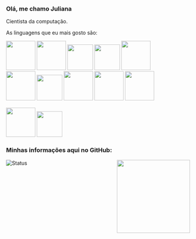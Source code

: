 ### Olá, me chamo Juliana

Cientista da computação.

As linguagens que eu mais gosto são:
<div>
<img src="https://cdn.jsdelivr.net/gh/devicons/devicon/icons/vuejs/vuejs-original-wordmark.svg" width="80px" />
<img src="https://cdn.jsdelivr.net/gh/devicons/devicon/icons/html5/html5-original-wordmark.svg" width="80px"/>
<img src="https://cdn.jsdelivr.net/gh/devicons/devicon/icons/css3/css3-original.svg" width="70px" />
<img src="https://cdn.jsdelivr.net/gh/devicons/devicon/icons/javascript/javascript-plain.svg" width="70px"/>
<img src="https://cdn.jsdelivr.net/gh/devicons/devicon/icons/flutter/flutter-original.svg" width="80px" />

  
<br>

<div>
<img src="https://cdn.jsdelivr.net/gh/devicons/devicon/icons/java/java-original-wordmark.svg" width="80px"/>
<img src="https://cdn.jsdelivr.net/gh/devicons/devicon/icons/spring/spring-original.svg" width="70px"/>
<img src="https://cdn.jsdelivr.net/gh/devicons/devicon/icons/mysql/mysql-original-wordmark.svg" width="80px" />
<img src="https://cdn.jsdelivr.net/gh/devicons/devicon/icons/postgresql/postgresql-original-wordmark.svg" width="80px" />
<img src="https://cdn.jsdelivr.net/gh/devicons/devicon/icons/dart/dart-original.svg"   width="80px"/>


</div>

<br>

<div>  
  <img src="https://cdn.jsdelivr.net/gh/devicons/devicon/icons/linux/linux-original.svg" width="80px"/>
  <img src="https://cdn.jsdelivr.net/gh/devicons/devicon/icons/windows8/windows8-original.svg"  width="70px"/>
</div>

 </div>


### Minhas informações aqui no GitHub:

<div style="display: inline_block">
  <img align="right" src="https://cdn.discordapp.com/attachments/891815445617844224/952731518642581544/anime.jpeg" width="200px">
 </div>
 
 ![Status](https://github-readme-stats.vercel.app/api?username=JulianaPires28&show_icons&theme=dracula)
